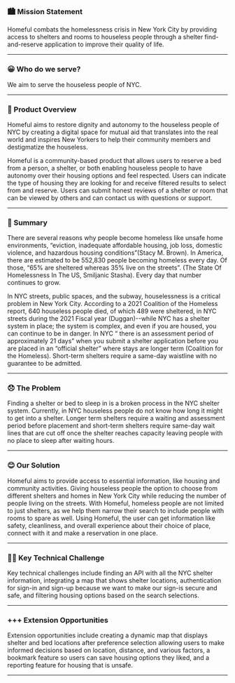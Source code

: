 ### 🏙️  Mission Statement 
Homeful combats the homelessness crisis in New York City by providing access to shelters and rooms to houseless people through a shelter find-and-reserve application to improve their quality of life. 
___

### 😀 Who do we serve?
We aim to serve the houseless people of NYC.
____


### 📱 Product Overview
Homeful aims to restore dignity and autonomy to the houseless people of NYC by creating a digital space for mutual aid that translates into the real world and inspires New Yorkers to help their community members and destigmatize the houseless.

Homeful is a community-based product that allows users to reserve a bed from a person, a shelter, or both enabling houseless people to have autonomy over their housing options and feel respected. Users can indicate the type of housing they are looking for and receive filtered results to select from and reserve. Users can submit honest reviews of a shelter or room that can be viewed by others and can contact us with questions or support. 

___


### 📝 Summary
There are several reasons why people become homeless like unsafe home environments, “eviction, inadequate affordable housing, job loss, domestic violence, and hazardous housing conditions”(Stacy M. Brown). In America, there are estimated to be 552,830 people becoming homeless every day.  Of those, “65% are sheltered whereas 35% live on the streets”. (The State Of Homelessness In The US, Smiljanic Stasha). Every day that number continues to grow. 

In NYC streets, public spaces, and the subway, houselessness is a critical problem in New York City. According to a 2021 Coalition of the Homeless report, 640 houseless people died, of which 489 were sheltered, in NYC streets during the 2021 Fiscal year (Duggan)--while NYC has a shelter system in place; the system is complex, and even if you are housed, you can continue to be in danger. In NYC “ there is an assessment period of approximately 21 days” when you submit a shelter application before you are placed in an “official shelter” where stays are longer term (Coalition for the Homeless). Short-term shelters require a same-day waistline with no guarantee to be admitted. 

___



### 😞 The Problem 
Finding a shelter or bed to sleep in is a broken process in the NYC shelter system. Currently, in NYC houseless people do not know how long it might to get into a shelter. Longer term shelters require a waiting and assessment period before placement and short-term shelters require same-day wait lines that are cut off once the shelter reaches capacity leaving people with no place to sleep after waiting hours. 

___



### 😊 Our Solution
Homeful aims to provide access to essential information, like housing and community activities. Giving houseless people the option to choose from different shelters and homes in New York City while reducing the number of people living on the streets. With Homeful, homeless people are not limited to just shelters, as we help them narrow their search to include people with rooms to spare as well. Using Homeful, the user can get information like safety, cleanliness, and overall experience about their choice of place, connect with it and make a reservation in one place.

___



### 🧗‍♂️ Key Technical Challenge
Key technical challenges include finding an API with all the NYC shelter information, integrating a map that shows shelter locations, authentication for sign-in and sign-up because we want to make our sign-is secure and safe, and filtering housing options based on the search selections.
___



### +++ Extension Opportunities 
Extension opportunities include creating a dynamic map that displays shelter and bed locations after preference selection allowing users to make informed decisions based on location, distance, and various factors, a bookmark feature so users can save housing options they liked, and a reporting feature for housing that is unsafe.
 
___
